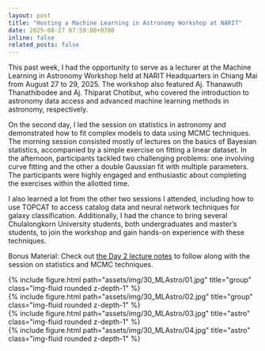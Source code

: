 ```yaml
---
layout: post
title: "Hosting a Machine Learning in Astronomy Workshop at NARIT"
date: 2025-08-27 07:59:00+0700
inline: false
related_posts: false
---
```

This past week, I had the opportunity to serve as a lecturer at the Machine Learning in Astronomy Workshop held at NARIT Headquarters in Chiang Mai from August 27 to 29, 2025. The workshop also featured Aj. Thanawuth Thanathibodee and Aj. Thiparat Chotibut, who covered the introduction to astronomy data access and advanced machine learning methods in astronomy, respectively.

On the second day, I led the session on statistics in astronomy and demonstrated how to fit complex models to data using MCMC techniques. The morning session consisted mostly of lectures on the basics of Bayesian statistics, accompanied by a simple exercise on fitting a linear dataset. In the afternoon, participants tackled two challenging problems: one involving curve fitting and the other a double Gaussian fit with multiple parameters. The participants were highly engaged and enthusiastic about completing the exercises within the allotted time.

I also learned a lot from the other two sessions I attended, including how to use TOPCAT to access catalog data and neural network techniques for galaxy classification. Additionally, I had the chance to bring several Chulalongkorn University students, both undergraduates and master’s students, to join the workshop and gain hands-on experience with these techniques.

Bonus Material: Check out [the Day 2 lecture notes](https://docs.google.com/presentation/d/1TrkXJv4hKhrD4cdM4goahPSz9vc0x6qVVXaHJA4DReA/edit?usp=sharing) to follow along with the session on statistics and MCMC techniques.

<div class="row">
    <div class="col-sm mt-3 mt-md-0">
        {% include figure.html path="assets/img/30_MLAstro/01.jpg" title="group" class="img-fluid rounded z-depth-1" %}
    </div>
</div>

<div class="row">
    <div class="col-sm mt-3 mt-md-0">
        {% include figure.html path="assets/img/30_MLAstro/02.jpg" title="group" class="img-fluid rounded z-depth-1" %}
    </div>
</div>

<div class="row">
    <div class="col-sm mt-3 mt-md-0">
        {% include figure.html path="assets/img/30_MLAstro/03.jpg" title="astro" class="img-fluid rounded z-depth-1" %}
    </div>
</div>

<div class="row">
    <div class="col-sm mt-3 mt-md-0">
        {% include figure.html path="assets/img/30_MLAstro/04.jpg" title="astro" class="img-fluid rounded z-depth-1" %}
    </div>
</div>
